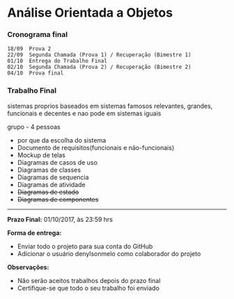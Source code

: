 # Análise Orientada a Objetos 

### Cronograma final

    18/09  Prova 2
    22/09  Segunda Chamada (Prova 1) / Recuperação (Bimestre 1) 
    01/10  Entrega do Trabalho Final
    02/10  Segunda Chamada (Prova 2) / Recuperação (Bimestre 2)
    04/10  Prova final 

### Trabalho Final

sistemas proprios baseados em sistemas famosos relevantes, grandes, funcionais e decentes e nao pode em sistemas iguais

grupo - 4 pessoas


* por que da escolha do sistema
* Documento de requisitos(funcionais e não-funcionais)
* Mockup de telas
* Diagramas de casos de uso
* Diagramas de classes
* Diagramas de sequencia
* Diagramas de atividade
* ~~Diagramas de estado~~
* ~~Diagramas de componentes~~


----
**Prazo Final:** 01/10/2017, às 23:59 hrs

**Forma de entrega:**
* Enviar todo o projeto para sua conta do GitHub
* Adicionar o usuário denylsonmelo como colaborador do projeto

**Observações:**
* Não serão aceitos trabalhos depois do prazo final
* Certifique-se que todo o seu trabalho foi enviado
